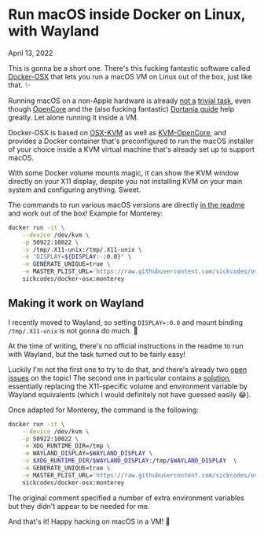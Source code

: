 # Run macOS inside Docker on Linux, with Wayland
April 13, 2022

This is gonna be a short one. There's this fucking fantastic software
called [Docker-OSX](https://github.com/sickcodes/Docker-OSX) that
lets you run a macOS VM on Linux out of the box, just like that. ✨

Running macOS on a non-Apple hardware is already
[not a](https://www.codejam.info/2019/03/macos-high-sierra-msi-h110m-pro-d-skylake-nvidia-pascal.html)
[trivial task](https://www.codejam.info/2021/11/yearly-hackintosh-upgrade-macos-monterey-with-opencore.html),
even though [OpenCore](https://github.com/acidanthera/OpenCorePkg) and
the (also fucking fantastic) [Dortania guide](https://dortania.github.io/OpenCore-Install-Guide/)
help greatly. Let alone running it inside a VM.

Docker-OSX is based on [OSX-KVM](https://github.com/kholia/osx-kvm) as
well as [KVM-OpenCore](https://github.com/thenickdude/KVM-Opencore/),
and provides a Docker container that's preconfigured to run the macOS
installer of your choice inside a KVM virtual machine that's already
set up to support macOS.

With some Docker volume mounts magic, it can show the KVM window
directly on your X11 display, despite you not installing KVM on your
main system and configuring anything. Sweet.

The commands to run various macOS versions are directly [in the readme](https://github.com/sickcodes/Docker-OSX#quick-start-docker-osx)
and work out of the box! Example for Monterey:

```sh
docker run -it \
    --device /dev/kvm \
    -p 50922:10022 \
    -v /tmp/.X11-unix:/tmp/.X11-unix \
    -e "DISPLAY=${DISPLAY:-:0.0}" \
    -e GENERATE_UNIQUE=true \
    -e MASTER_PLIST_URL='https://raw.githubusercontent.com/sickcodes/osx-serial-generator/master/config-custom.plist' \
    sickcodes/docker-osx:monterey
```

## Making it work on Wayland

I recently moved to Wayland, so setting `DISPLAY=:0.0` and mount binding
`/tmp/.X11-unix` is not gonna do much. 😬

At the time of writing, there's no official instructions in the readme
to run with Wayland, but the task turned out to be fairly easy!

Luckily I'm not the first one to try to do that, and there's already two
[open](https://github.com/sickcodes/Docker-OSX/issues/410)
[issues](https://github.com/sickcodes/Docker-OSX/issues/419) on the
topic! The second one in particular contains a
[solution](https://github.com/sickcodes/Docker-OSX/issues/419#issuecomment-1011401905),
essentially replacing the X11-specific volume and environment variable
by Wayland equivalents (which I would definitely not have guessed easily 😂).

Once adapted for Monterey, the command is the following:

```sh
docker run -it \
    --device /dev/kvm \
    -p 50922:10022 \
    -e XDG_RUNTIME_DIR=/tmp \
    -e WAYLAND_DISPLAY=$WAYLAND_DISPLAY \
    -v $XDG_RUNTIME_DIR/$WAYLAND_DISPLAY:/tmp/$WAYLAND_DISPLAY  \
    -e GENERATE_UNIQUE=true \
    -e MASTER_PLIST_URL='https://raw.githubusercontent.com/sickcodes/osx-serial-generator/master/config-custom.plist' \
    sickcodes/docker-osx:monterey
```

The original comment specified a number of extra environment variables
but they didn't appear to be needed for me.

And that's it! Happy hacking on macOS in a VM! 🎉
